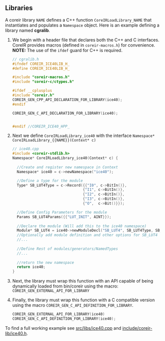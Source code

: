 
## Libraries
A coreir library `NAME` defines a C++ function `CoreIRLoadLibrary_NAME` that
instantiates and populates a `Namespace` object.  Here is an example defining a
library named **cgralib**.

1) We begin with a header file that declares both the C++ and C interfaces.
   CoreIR provides macros (defined in `coreir-macros.h`) for convenience.
   **NOTE:** The use of the `ifdef` guard for C++ is required.
   
   ```cpp
   // cgralib.h
   #ifndef COREIR_ICE40LIB_H_
   #define COREIR_ICE40LIB_H_
   
   #include "coreir-macros.h"
   #include "coreir-c/ctypes.h"
   
   #ifdef __cplusplus
   #include "coreir.h"
   COREIR_GEN_CPP_API_DECLARATION_FOR_LIBRARY(ice40);
   #endif
   
   COREIR_GEN_C_API_DECLARATION_FOR_LIBRARY(ice40);
   
   
   #endif //COREIR_ICE40_HPP_
   ```

2) Next we define `CoreIRLoadLibrary_ice40` with the interface 
`Namespace* CoreIRLoadLibrary_{{NAME}}(Context* c)`

    ```cpp
    // ice40.cpp
    #include <coreir-stdlib.h>
    Namespace* CoreIRLoadLibrary_ice40(Context* c) {
     
      //Create and register new namespace in Context
      Namespace* ice40 = c->newNamespace("ice40");

      //Define a type for the module
      Type* SB_LUT4Type = c->Record({{"I0", c->BitIn()},
                                    {"I1", c->BitIn()},
                                    {"I2", c->BitIn()},
                                    {"I3", c->BitIn()},
                                    {"O",  c->Bit()}});
    
      //Define Config Parameters for the module
      Params SB_LUT4Params({{"LUT_INIT", AINT}});
      
      //Declare the module (Will add this to the ice40 namespace)
      Module* SB_LUT4 = ice40->newModuleDecl("SB_LUT4", SB_LUT4Type, SB_LUT4Params);
      //Optionally add module definition and other options for SB_LUT4
      //...
      
      //Define Rest of modules/generators/NamedTypes
      //...
      
      //return the new namespace
      return ice40;
    }
    ```
3) Next, the library must wrap this function with an API capable of being dynamically loaded from bin/coreir using the macro: `COREIR_GEN_EXTERNAL_API_FOR_LIBRARY`
3) Finally, the library must wrap this function with a C compatible version using the macro `COREIR_GEN_C_API_DEFINITION_FOR_LIBRARY`.

   ```cpp
   COREIR_GEN_EXTERNAL_API_FOR_LIBRARY(ice40)
   COREIR_GEN_C_API_DEFINITION_FOR_LIBRARY(ice40);
   ```

To find a full working example see [src/libs/ice40.cpp](../src/libs/ice40.cpp) and
[include/coreir-lib/ice40.h](../include/coreir-lib/ice40.h).
